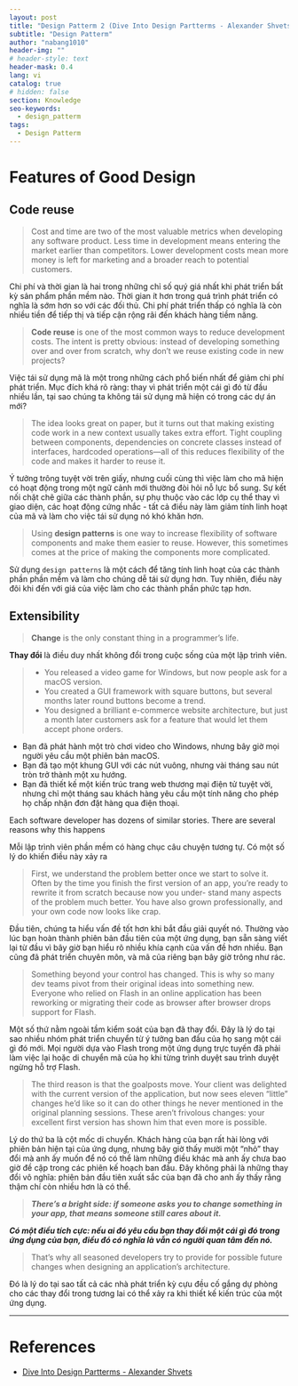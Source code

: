 ```yaml
---
layout: post
title: "Design Patterm 2 (Dive Into Design Partterms - Alexander Shvets)"
subtitle: "Design Patterm"
author: "nabang1010"
header-img: ""
# header-style: text
header-mask: 0.4
lang: vi
catalog: true
# hidden: false
section: Knowledge
seo-keywords:
  - design_patterm
tags:
  - Design Patterm
---
```


# Features of Good Design

## Code reuse

> Cost and time are two of the most valuable metrics when developing any software product. Less time in development means entering the market earlier than competitors. Lower development costs mean more money is left for marketing and a broader reach to potential customers.

Chi phí và thời gian là hai trong những chỉ số quý giá nhất khi phát triển bất kỳ sản phẩm phần mềm nào. Thời gian ít hơn trong quá trình phát triển có nghĩa là sớm hơn so với các đối thủ. Chi phí phát triển thấp có nghĩa là còn nhiều tiền để tiếp thị và tiếp cận rộng rãi đến khách hàng tiềm năng.

> **Code reuse** is one of the most common ways to reduce development costs. The intent is pretty obvious: instead of developing something over and over from scratch, why don’t we reuse existing code in new projects?

Việc tái sử dụng mã là một trong những cách phổ biến nhất để giảm chi phí phát triển. Mục đích khá rõ ràng: thay vì phát triển một cái gì đó từ đầu nhiều lần, tại sao chúng ta không tái sử dụng mã hiện có trong các dự án mới?

> The idea looks great on paper, but it turns out that making existing code work in a new context usually takes extra effort. Tight coupling between components, dependencies on concrete classes instead of interfaces, hardcoded operations—all of this reduces flexibility of the code and makes it harder to reuse it.

Ý tưởng trông tuyệt vời trên giấy, nhưng cuối cùng thì việc làm cho mã hiện có hoạt động trong một ngữ cảnh mới thường đòi hỏi nỗ lực bổ sung. Sự kết nối chặt chẽ giữa các thành phần, sự phụ thuộc vào các lớp cụ thể thay vì giao diện, các hoạt động cứng nhắc - tất cả điều này làm giảm tính linh hoạt của mã và làm cho việc tái sử dụng nó khó khăn hơn.

> Using **design patterns** is one way to increase flexibility of software components and make them easier to reuse. However, this sometimes comes at the price of making the components more complicated.

Sử dụng `design patterns` là một cách để tăng tính linh hoạt của các thành phần phần mềm và làm cho chúng dễ tái sử dụng hơn. Tuy nhiên, điều này đôi khi đến với giá của việc làm cho các thành phần phức tạp hơn.

## Extensibility

> **Change** is the only constant thing in a programmer’s life.

**Thay đổi** là điều duy nhất không đổi trong cuộc sống của một lập trình viên.


> - You released a video game for Windows, but now people ask for a macOS version.
> - You created a GUI framework with square buttons, but several months later round buttons become a trend.
> - You designed a brilliant e-commerce website architecture, but just a month later customers ask for a feature that would let them accept phone orders.

- Bạn đã phát hành một trò chơi video cho Windows, nhưng bây giờ mọi người yêu cầu một phiên bản macOS.
- Bạn đã tạo một khung GUI với các nút vuông, nhưng vài tháng sau nút tròn trở thành một xu hướng.
- Bạn đã thiết kế một kiến trúc trang web thương mại điện tử tuyệt vời, nhưng chỉ một tháng sau khách hàng yêu cầu một tính năng cho phép họ chấp nhận đơn đặt hàng qua điện thoại.

Each software developer has dozens of similar stories. There are several reasons why this happens

Mỗi lập trình viên phần mềm có hàng chục câu chuyện tương tự. Có một số lý do khiến điều này xảy ra

> First, we understand the problem better once we start to solve it. Often by the time you finish the first version of an app, you’re ready to rewrite it from scratch because now you under- stand many aspects of the problem much better. You have also grown professionally, and your own code now looks like crap.

Đầu tiên, chúng ta hiểu vấn đề tốt hơn khi bắt đầu giải quyết nó. Thường vào lúc bạn hoàn thành phiên bản đầu tiên của một ứng dụng, bạn sẵn sàng viết lại từ đầu vì bây giờ bạn hiểu rõ nhiều khía cạnh của vấn đề hơn nhiều. Bạn cũng đã phát triển chuyên môn, và mã của riêng bạn bây giờ trông như rác.

> Something beyond your control has changed. This is why so many dev teams pivot from their original ideas into something new. Everyone who relied on Flash in an online application has been reworking or migrating their code as browser after browser drops support for Flash.

Một số thứ nằm ngoài tầm kiểm soát của bạn đã thay đổi. Đây là lý do tại sao nhiều nhóm phát triển chuyển từ ý tưởng ban đầu của họ sang một cái gì đó mới. Mọi người dựa vào Flash trong một ứng dụng trực tuyến đã phải làm việc lại hoặc di chuyển mã của họ khi từng trình duyệt sau trình duyệt ngừng hỗ trợ Flash.

> The third reason is that the goalposts move. Your client was delighted with the current version of the application, but now sees eleven “little” changes he’d like so it can do other things he never mentioned in the original planning sessions. These aren’t frivolous changes: your excellent first version has shown him that even more is possible.

Lý do thứ ba là cột mốc di chuyển. Khách hàng của bạn rất hài lòng với phiên bản hiện tại của ứng dụng, nhưng bây giờ thấy mười một “nhỏ” thay đổi mà anh ấy muốn để nó có thể làm những điều khác mà anh ấy chưa bao giờ đề cập trong các phiên kế hoạch ban đầu. Đây không phải là những thay đổi vô nghĩa: phiên bản đầu tiên xuất sắc của bạn đã cho anh ấy thấy rằng thậm chí còn nhiều hơn là có thể.


> ***There’s a bright side: if someone asks you to change something in your app, that means someone still cares about it.***

***Có một điều tích cực: nếu ai đó yêu cầu bạn thay đổi một cái gì đó trong ứng dụng của bạn, điều đó có nghĩa là vẫn có người quan tâm đến nó.***

> That’s why all seasoned developers try to provide for possible future changes when designing an application’s architecture.

Đó là lý do tại sao tất cả các nhà phát triển kỳ cựu đều cố gắng dự phòng cho các thay đổi trong tương lai có thể xảy ra khi thiết kế kiến trúc của một ứng dụng.















----

# References

* [Dive Into Design Partterms - Alexander Shvets]()
